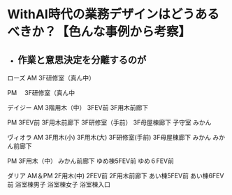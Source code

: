 # WithAI時代の業務デザインはどうあるべきか？【色んな事例から考察】

- 作業と意思決定を分離するのが
    - 




ローズ
AM
  3F研修室（真ん中）

PM
　3F研修室（真ん中               


デイジー
AM
  3階用木（中）
  3FEV前
  3F用木前廊下

PM
  3FEV前
  3F用木前廊下
  3F研修室（手前）
  3F母屋棟廊下
  子守室
  みかん

ヴィオラ
AM
  3F用木(小)
  3F用木(大)
  3F研修室(手前)
  3F母屋棟廊下
  みかん
  みかん前廊下

PM
  3F用木（中）
  みかん前廊下
  ゆめ棟5FEV前
  ゆめ６FEV前


ダリア
AM＆PM
  2F用木(中)
  2FEV前
  2F用木前廊下
  あい棟5FEV前
  あい棟6FEV前
  浴室棟男子
  浴室棟女子
  浴室棟入口